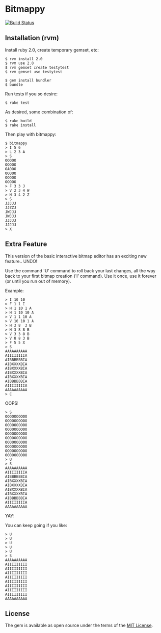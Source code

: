 # Bitmappy

[![Build Status](https://travis-ci.org/chrisspang/bitmappy.svg?branch=master)](https://travis-ci.org/chrisspang/bitmappy)

## Installation (rvm)

Install ruby 2.0, create temporary gemset, etc:

    $ rvm install 2.0
    $ rvm use 2.0
    $ rvm gemset create testytest
    $ rvm gemset use testytest

    $ gem install bundler
    $ bundle

Run tests if you so desire:    
    
    $ rake test

As desired, some combination of:

    $ rake build
    $ rake install

Then play with bitmappy:

```
$ bitmappy
> I 5 6
> L 2 3 A
> S
OOOOO
OOOOO
OAOOO
OOOOO
OOOOO
OOOOO
> F 3 3 J
> V 2 3 4 W
> H 3 4 2 Z
> S
JJJJJ
JJZZJ
JWJJJ
JWJJJ
JJJJJ
JJJJJ
> X
```

## Extra Feature

This version of the basic interactive bitmap editor has an exciting new feature.. UNDO!

Use the command 'U' command to roll back your last changes, all the way back to your first
bitmap creation ('I' command).  Use it once, use it forever (or until you run out of memory).

Example:

```
> I 10 10
> F 1 1 I
> H 1 10 1 A
> H 1 10 10 A
> V 1 1 10 A
> V 10 10 1 A
> H 3 8  3 B
> H 3 8 8 B
> V 3 3 8 B
> V 8 8 3 B
> F 5 5 X
> S
AAAAAAAAAA
AIIIIIIIIA
AIBBBBBBIA
AIBXXXXBIA
AIBXXXXBIA
AIBXXXXBIA
AIBXXXXBIA
AIBBBBBBIA
AIIIIIIIIA
AAAAAAAAAA
> C
```

 OOPS!

```
> S
OOOOOOOOOO
OOOOOOOOOO
OOOOOOOOOO
OOOOOOOOOO
OOOOOOOOOO
OOOOOOOOOO
OOOOOOOOOO
OOOOOOOOOO
OOOOOOOOOO
OOOOOOOOOO
> U
> S
AAAAAAAAAA
AIIIIIIIIA
AIBBBBBBIA
AIBXXXXBIA
AIBXXXXBIA
AIBXXXXBIA
AIBXXXXBIA
AIBBBBBBIA
AIIIIIIIIA
AAAAAAAAAA
```

 YAY!

 You can keep going if you like:

```
> U
> U
> U
> U
> U
> S
AAAAAAAAAA
AIIIIIIIII
AIIIIIIIII
AIIIIIIIII
AIIIIIIIII
AIIIIIIIII
AIIIIIIIII
AIIIIIIIII
AIIIIIIIII
AAAAAAAAAA
```

## License

The gem is available as open source under the terms of the [MIT License](http://opensource.org/licenses/MIT).

